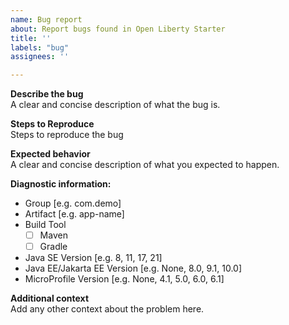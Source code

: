 ```yaml
---
name: Bug report
about: Report bugs found in Open Liberty Starter
title: ''
labels: "bug"
assignees: ''

---
```


**Describe the bug**  
A clear and concise description of what the bug is. 

**Steps to Reproduce**  
Steps to reproduce the bug

**Expected behavior**  
A clear and concise description of what you expected to happen.

**Diagnostic information:**
 - Group [e.g. com.demo]
 - Artifact [e.g. app-name]
  - Build Tool
    - [ ] Maven
    - [ ] Gradle
 - Java SE Version [e.g. 8, 11, 17, 21]
 - Java EE/Jakarta EE Version [e.g. None, 8.0, 9.1, 10.0]
 - MicroProfile Version [e.g. None, 4.1, 5.0, 6.0, 6.1]

**Additional context**  
Add any other context about the problem here.
